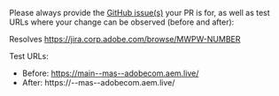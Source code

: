 Please always provide the [GitHub issue(s)](../issues) your PR is for, as well as test URLs where your change can be observed (before and after):

Resolves https://jira.corp.adobe.com/browse/MWPW-NUMBER

Test URLs:
- Before: https://main--mas--adobecom.aem.live/
- After: https://<branch>--mas--adobecom.aem.live/
